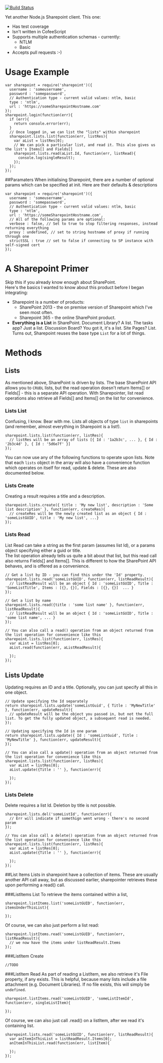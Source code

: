 [![Build Status](https://travis-ci.org/cianclarke/sharepointer.svg)](https://travis-ci.org/cianclarke/sharepointer)

Yet another Node.js Sharepoint client. This one:

* Has test coverage
* Isn't written in CofeeScript
* Supports multiple authentication schemas - currently:
  * NTLM
  * Basic
* Accepts pull requests :-)

# Usage Example
    
    var sharepoint = require('sharepoint')({
      username : 'someusername',
      password : 'somepassword',
      // Authentication type - current valid values: ntlm, basic
      type : 'ntlm',
      url : 'https://someSharepointHostname.com'
    });
    sharepoint.login(function(err){
      if (err){
        return console.error(err);
      }
      // Once logged in, we can list the "lists" within sharepoint
      sharepoint.lists.list(function(err, listRes){
        var aList = listRes[0];
        // We can pick a particular list, and read it. This also gives us the list's Items[] and Fields[]
        sharepoint.lists.read(aList.Id, function(err, listRead){
          console.log(singleResult);
        });
      });
    });
    
##Paramaters
When initialising Sharepoint, there are a number of optional params which can be specified at init. Here are their defaults & descriptions
    
    var sharepoint = require('sharepoint')({
      username : 'someusername',
      password : 'somepassword',
      // Authentication type - current valid values: ntlm, basic
      type : 'ntlm',
      url : 'https://someSharepointHostname.com',
      // All of the following params are optional:
      verbose : false, // Set to true to stop filtering responses, instead returning everything
      proxy : undefined, // set to string hostname of proxy if running through one
      strictSSL : true // set to false if connecting to SP instance with self-signed cert
    });
    
# A Sharepoint Primer
Skip this if you already know enough about SharePoint.  
Here's the basics I wanted to know about this product before I began integrating:


* Sharepoint is a number of products:
  * SharePoint 2013 - the on premise version of Sharepoint which I've seen most often. 
  * Sharepoint 365 - the online SharePoint product. 
* **Everything is a List** in SharePoint. Document Library? A list. The tasks app? Just a list. Discussion Board? You got it, it's a list. Site Pages? List. Turns out, Sharepoint reuses the base type `List` for a lot of things. 

    
    
# Methods

## Lists
As mentioned above, SharePoint is driven by lists. The base SharePoint API allows you to `CRUDL` lists, but the read operation doesn't return Items[] or Fields[] - this is a separate API operation. 
With Sharepointer, list read operations also retrieve all Fields[] and Items[] on the list for convenience.  

### Lists List
Confusing, I know. Bear with me. Lists all objects of type `list` in sharepoints (and remember, almost everything in Sharepoint is a list!).
    
    sharepoint.lists.list(function(err, listRes){
      // listRes will be an array of lists [{ Id : '1a2b3c', ... }, { Id : '2b3c4d' }, { Id : '5d6e7f' }]
    });
    
You can now use any of the following functions to operate upon lists. Note that each `lists` object in the array will also have a convenience function which operates on itself for read, update & delete. These are also documented below. 

### Lists Create
Creating a result requires a title and a description. 

    sharepoint.lists.create({ title : 'My new list', description : 'Some list description' }, function(err, createRes){
      // createRes will be the newly created list as an object { Id : 'someListGUID', title : 'My new list', ...}
    });
    
    
### Lists Read
List Read can take a string as the first param (assumes list Id), or a params object specifying either a guid or title.  
The list operation already tells us quite a bit about that list, but this read call also returns Fields[] and Items[]. This is different to how the SharePoint API behaves, and is offered as a convenience. 
    
    // Get a list by ID - you can find this under the 'Id' property.
    sharepoint.lists.read('someListGUID', function(err, listReadResult){
      // listReadResult will be an object { Id : 'someListGUID', Title : 'SomeListTitle', Items : [{}, {}], Fields : [{}, {}]  ... }
    });
    
    // Get a list by name
    sharepoint.lists.read({title : 'some list name' }, function(err, listReadResult){
      // listReadResult will be an object { Id : 'someListGUID', Title : 'some list name', ... }
    });
    
    // You can also call a read() operation from an object returned from the list operation for convenience like this
    sharepoint.lists.list(function(err, listRes){
      var aList = listRes[0];
      aList.read(function(err, aListReadResult){
        
      });
    });
    
## Lists Update
Updating requires an ID and a title. Optionally, you can just specify all this in one object. 
    
    // Update specifying the Id separately 
    return sharepoint.lists.update('someListGuid', { Title : 'MyNewTitle' }, function(err, updateResult){
      // updateResult will be the object you passed in, but not the full list. To get the fully updated object, a subsequent read is needed. 
    });
    
    // Updating specifying the Id in one param
    return sharepoint.lists.update({ Id : 'someListGuid', Title : 'MyNewTitle' }, function(err, updateResult){
    });
    
    // You can also call a update() operation from an object returned from the list operation for convenience like this
    sharepoint.lists.list(function(err, listRes){
      var aList = listRes[0];
      aList.update({Title : '' }, function(err){
        
      });
    });
    
### Lists Delete
Delete requires a list Id. Deletion by title is not possible. 
    
    sharepoint.lists.del('someListId', function(err){
      // Err will indicate if somethign went wrong - there's no second param
    });
    
    // You can also call a delete() operation from an object returned from the list operation for convenience like this
    sharepoint.lists.list(function(err, listRes){
      var aList = listRes[0];
      aList.update({Title : '' }, function(err){
        
      });
    });

##List Items
Lists in sharepoint have a collection of items. These are usually another API call away, but as discussed earlier, sharepointer retrieves these upon performing a read() call. 

###ListItems List
To retrieve the items contained within a list, 
    
	sharepoint.listItems.list('someListGUID', function(err, itemsUnderThisList){

    });
Of course, we can also just perform a list read: 
    
    sharepoint.listItems.read('someListGUID', function(err, listReadResult){
      // we now have the items under listReadResult.Items
    });
    
###ListItem Create
    
    //TODO
    
###ListItem Read
As part of reading a ListItem, we also retrieve it's File property, if any exists. This is helpful, because many lists include a file attachment (e.g. Document Libraries). If no file exists, this will simply be `undefined`. 
    
    sharepoint.listItems.read('someListGUID', 'someListItemId', function(err, singleListItem){

    });
    
Of course, we can also just call .read() on a listItem, after we read it's containing list. 
    
    sharepoint.lists.read('someListGUID', function(err, listReadResult){
      var anItemInThisList = listReadResult.Items[0];
      anItemInThisList.read(function(err, listItem){
        
      });
    });
